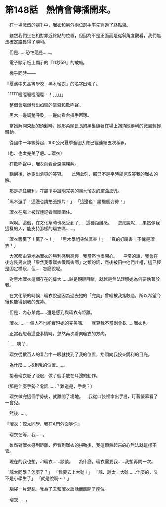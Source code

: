 # 第148話　熱情會傳播開來。

　在一場激烈的競爭中，瑠衣和另外兩位選手率先穿過了終點線。

　雖然我們坐在相對靠近終點的位置，但因為不是正面而是從斜角度觀看，我們無法確定誰獲得了勝利。

　但是......恐怕這是......。

　電子顯示板上顯示的『11秒59』的成績。

　幾乎同時——

『夏濱中央高等學校・黑木瑠衣』的名字出現了。

「「「「「喔喔喔喔喔喔！！」」」」」

　整個會場爆發出如雷的掌聲和歡呼聲。

　黑木一邊調整呼吸，一邊向看台揮手回應。

　當她解開束起的頭髮時，她那柔順長長的黑髮隨著在場上讚頌她勝利的微風輕輕飄動。

　從國中一年級算起，100公尺夏季全國大賽已經連續五次稱霸。

（也、也太完美了吧......瑠衣）

　在歡呼聲中，瑠衣向看台深深鞠躬。

　鞠躬後，她露出清爽的笑容。
　此時此刻，那已不是平時總是取笑我的瑠衣的臉。

　那是抓住勝利，在競爭中證明完美的黑木瑠衣的*堅強面孔*。

「黑木選手！這邊也請拍張照片！」
「這邊也！請擺個姿勢！」

　瑠衣在場上被媒體記者團團圍住。

　啊啊。這個，在文化祭時也感受到了......這種距離感。
　怎麼說呢......果然像我這樣的人，能支持那樣的瑠衣嗎......。

「瑠衣醬贏了！贏了～！」
「黑木學姐果然厲害！」
「真的好厲害！不愧是瑠衣！」

　大家都由衷地為瑠衣的勝利感到高興，我當然也很開心。
　平常的話，我會在後方裝男友說「果然我家瑠衣很厲害啊」之類的話，然後被田中他們吐槽，這已經是固定橋段，但......怎麼說呢。

　對黑木瑠衣這個存在的偉大......越是親眼目睹，就越是無法理解她為何要執著於我。

　在文化祭的時候，瑠衣說過因為過去她的「完美」曾經被我拯救過，所以希望今後也能得到我的支持。

　但是，內心某處......還是感到與瑠衣有距離。

　瑠衣......一個人不也能實現她的完美嗎。
　就算我不當副會長......瑠衣也。

　正當我想著這些事情時，忽然再次看向瑠衣的方向。

「......咦？」

　瑠衣從數百人的看台中一眼就找到了我的位置，抬頭向我投來銳利的目光。

　為什麼......找到我的位置......。

　接著瑠衣眨了眨眼，做了個手放在耳邊的動作。

（那是什麼手勢？電話......？難道是，手機？）

　瑠衣做完這個手勢後，就離開了場地。
　我從口袋裡拿出手機，盯著螢幕看了一會兒。

　然後......。

『瑠衣：諒太同學。我在A門外面等你』

　瑠衣在等，我......。

　雖然對瑠衣感到距離，但看到瑠衣的拼勁後，我這顆熱起來的心無法就這樣不管。

　現在的我也想，和瑠衣......談談。
　為什麼，瑠衣需要我......我想再問一次。

「諒太同學？怎麼了？」
「我要去上大號！」
「諒、諒太！大號......什麼的，又不是小學生了」
「就是說啊～！」

　腦袋一片混亂，我為了去和瑠衣談話而離開了座位。

　瑠衣......。